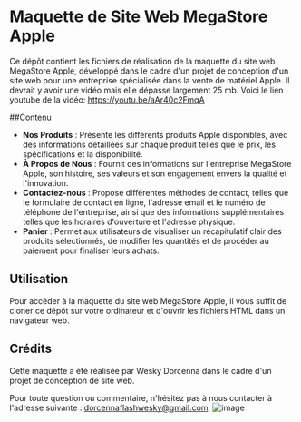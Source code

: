 # Maquette de Site Web MegaStore Apple

Ce dépôt contient les fichiers de réalisation de la maquette du site web MegaStore Apple, développé dans le cadre d'un projet de conception d'un site web pour une entreprise spécialisée dans la vente de matériel Apple. Il devrait y avoir une vidéo mais elle dépasse largement 25 mb. Voici le lien youtube de la vidéo: 
https://youtu.be/aAr40c2FmqA

##Contenu

- **Nos Produits** : Présente les différents produits Apple disponibles, avec des informations détaillées sur chaque produit telles que le prix, les spécifications et la disponibilité.
- **À Propos de Nous** : Fournit des informations sur l'entreprise MegaStore Apple, son histoire, ses valeurs et son engagement envers la qualité et l'innovation.
- **Contactez-nous** : Propose différentes méthodes de contact, telles que le formulaire de contact en ligne, l'adresse email et le numéro de téléphone de l'entreprise, ainsi que des informations supplémentaires telles que les horaires d'ouverture et l'adresse physique.
- **Panier** : Permet aux utilisateurs de visualiser un récapitulatif clair des produits sélectionnés, de modifier les quantités et de procéder au paiement pour finaliser leurs achats.


## Utilisation

Pour accéder à la maquette du site web MegaStore Apple, il vous suffit de cloner ce dépôt sur votre ordinateur et d'ouvrir les fichiers HTML dans un navigateur web. 

## Crédits

Cette maquette a été réalisée par Wesky Dorcenna dans le cadre d'un projet de conception de site web.

Pour toute question ou commentaire, n'hésitez pas à nous contacter à l'adresse suivante : dorcennaflashwesky@gmail.com.
![image](https://github.com/Dorcky/Megastore-apple/assets/161785219/a446bea1-7f8d-420c-ab16-18e2292ba733)
